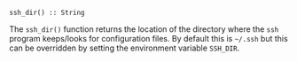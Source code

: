 ```
ssh_dir() :: String
```

The `ssh_dir()` function returns the location of the directory where the `ssh` program keeps/looks for configuration files. By default this is `~/.ssh` but this can be overridden by setting the environment variable `SSH_DIR`.
